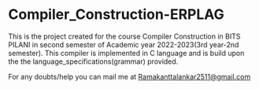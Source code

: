 # Compiler_Construction-ERPLAG
This is the project created for the course Compiler Construction in BITS PILANI in second semester of Academic year 2022-2023(3rd year-2nd semester). 
This compiler is implemented in C language and is build upon the the language_specifications(grammar) provided.

For any doubts/help you can mail me at Ramakanttalankar2511@gmail.com
